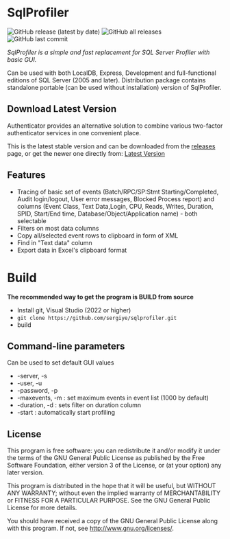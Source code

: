# SqlProfiler

![GitHub release (latest by date)](https://img.shields.io/github/v/release/sergiye/sqlprofiler?style=plastic)
![GitHub all releases](https://img.shields.io/github/downloads/sergiye/sqlprofiler/total?style=plastic)
![GitHub last commit](https://img.shields.io/github/last-commit/sergiye/sqlprofiler?style=plastic)

*SqlProfiler is a simple and fast replacement for SQL Server Profiler with basic GUI.*

Can be used with both LocalDB, Express, Development and full-functional editions of SQL Server (2005 and later).
Distribution package contains standalone portable (can be used without installation) version of SqlProfiler.

## Download Latest Version

Authenticator provides an alternative solution to combine various two-factor authenticator services in one convenient place.

This is the latest stable version and can be downloaded from the [releases](https://github.com/sergiye/sqlprofiler/releases) page, or get the newer one directly from:
[Latest Version](https://github.com/sergiye/sqlprofiler/releases/latest)

## Features
 * Tracing of basic set of events (Batch/RPC/SP:Stmt Starting/Completed, Audit login/logout, User error messages, Blocked Process report) and columns (Event Class, Text Data,Login, CPU, Reads, Writes, Duration, SPID, Start/End time, Database/Object/Application name) - both selectable
 * Filters on most data columns
 * Copy all/selected event rows to clipboard in form of XML 
 * Find in "Text data" column
 * Export data in Excel's clipboard format

# Build

**The recommended way to get the program is BUILD from source**
- Install git, Visual Studio (2022 or higher)
- `git clone https://github.com/sergiye/sqlprofiler.git`
- build


## Command-line parameters 
Can be used to set default GUI values
 * -server, -s  <server name>
 * -user, -u  <user name>
 * -password, -p <user password>
 * -maxevents, -m <value> : set maximum events in event list (1000 by default)
 * -duration, -d <min duration> : sets filter on duration column
 * -start  :  automatically start profiling

## License

This program is free software: you can redistribute it and/or modify it under the terms of the GNU General Public License as published by the Free Software Foundation, either version 3 of the License, or (at your option) any later version.

This program is distributed in the hope that it will be useful, but WITHOUT ANY WARRANTY; without even the implied warranty of MERCHANTABILITY or FITNESS FOR A PARTICULAR PURPOSE.  See the GNU General Public License for more details.

You should have received a copy of the GNU General Public License  along with this program.  If not, see http://www.gnu.org/licenses/.

